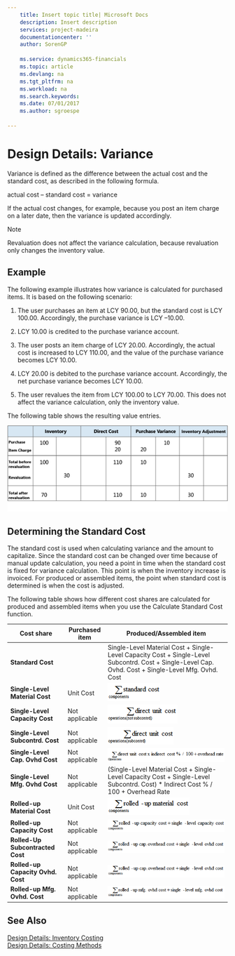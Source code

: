 ```yaml
---
    title: Insert topic title| Microsoft Docs
    description: Insert description
    services: project-madeira
    documentationcenter: ''
    author: SorenGP

    ms.service: dynamics365-financials
    ms.topic: article
    ms.devlang: na
    ms.tgt_pltfrm: na
    ms.workload: na
    ms.search.keywords:
    ms.date: 07/01/2017
    ms.author: sgroespe

---
```

# Design Details: Variance
Variance is defined as the difference between the actual cost and the standard cost, as described in the following formula.  
  
 actual cost – standard cost = variance  
  
 If the actual cost changes, for example, because you post an item charge on a later date, then the variance is updated accordingly.  
  
> [!NOTE]  
>  Revaluation does not affect the variance calculation, because revaluation only changes the inventory value.  
  
## Example  
 The following example illustrates how variance is calculated for purchased items. It is based on the following scenario:  
  
1.  The user purchases an item at LCY 90.00, but the standard cost is LCY 100.00. Accordingly, the purchase variance is LCY –10.00.  
  
2.  LCY 10.00 is credited to the purchase variance account.  
  
3.  The user posts an item charge of LCY 20.00. Accordingly, the actual cost is increased to LCY 110.00, and the value of the purchase variance becomes LCY 10.00.  
  
4.  LCY 20.00 is debited to the purchase variance account. Accordingly, the net purchase variance becomes LCY 10.00.  
  
5.  The user revalues the item from LCY 100.00 to LCY 70.00. This does not affect the variance calculation, only the inventory value.  
  
 The following table shows the resulting value entries.  
  
 ![Purchase variance calculation](../media/design_details_inventory_costing_11_purchase_variance.png "design_details_inventory_costing_11_purchase_variance")  
  
## Determining the Standard Cost  
 The standard cost is used when calculating variance and the amount to capitalize. Since the standard cost can be changed over time because of manual update calculation, you need a point in time when the standard cost is fixed for variance calculation. This point is when the inventory increase is invoiced. For produced or assembled items, the point when standard cost is determined is when the cost is adjusted.  
  
 The following table shows how different cost shares are calculated for produced and assembled items when you use the Calculate Standard Cost function.  
  
|Cost share|Purchased item|Produced/Assembled item|  
|----------------|--------------------|------------------------------|  
|**Standard Cost**||Single-Level Material Cost + Single-Level Capacity Cost + Single-Level Subcontrd. Cost + Single-Level Cap. Ovhd. Cost + Single-Level Mfg. Ovhd. Cost|  
|**Single-Level Material Cost**|Unit Cost|![Equation 1](../media/design_details_inventory_costing_11_equation_1.png "design_details_inventory_costing_11_equation_1")|  
|**Single-Level Capacity Cost**|Not applicable|![Equation 2](../media/design_details_inventory_costing_11_equation_2.png "design_details_inventory_costing_11_equation_2")|  
|**Single-Level Subcontrd. Cost**|Not applicable|![Equation 3](../media/design_details_inventory_costing_11_equation_3.png "design_details_inventory_costing_11_equation_3")|  
|**Single-Level Cap. Ovhd Cost**|Not applicable|![Equation 4](../media/design_details_inventory_costing_11_equation_4.png "design_details_inventory_costing_11_equation_4")|  
|**Single-Level Mfg. Ovhd Cost**|Not applicable|(Single-Level Material Cost + Single-Level Capacity Cost + Single-Level Subcontrd. Cost) * Indirect Cost % / 100 + Overhead Rate|  
|**Rolled-up Material Cost**|Unit Cost|![Equation 5](../media/design_details_inventory_costing_11_equation_5.png "design_details_inventory_costing_11_equation_5")|  
|**Rolled-up Capacity Cost**|Not applicable|![Equation 6](../media/design_details_inventory_costing_11_equation_6.png "design_details_inventory_costing_11_equation_6")|  
|**Rolled-Up Subcontracted Cost**|Not applicable|![Equation 7](../media/design_details_inventory_costing_11_equation_7.png "design_details_inventory_costing_11_equation_7")|  
|**Rolled-up Capacity Ovhd. Cost**|Not applicable|![Equation 8](../media/design_details_inventory_costing_11_equation_8.png "design_details_inventory_costing_11_equation_8")|  
|**Rolled-up Mfg. Ovhd. Cost**|Not applicable|![Equation 9](../media/design_details_inventory_costing_11_equation_9.png "design_details_inventory_costing_11_equation_9")|  
  
## See Also  
 [Design Details: Inventory Costing](design-details-inventory-costing.md)   
 [Design Details: Costing Methods](design-details-costing-methods.md)
